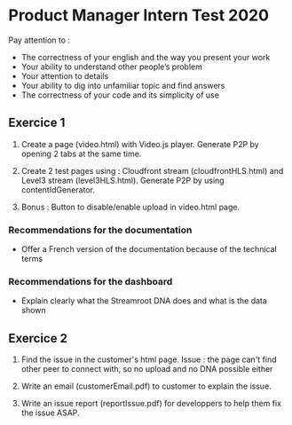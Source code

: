 # Product Manager Intern Test 2020


Pay attention to :
- The correctness of your english and the way you present your work
- Your ability to understand other people’s problem
- Your attention to details
- Your ability to dig into unfamiliar topic and find answers
- The correctness of your code and its simplicity of use


## Exercice 1 

1. Create a page (video.html) with Video.js player. Generate P2P by opening 2 tabs at the same time. 

2. Create 2 test pages using : Cloudfront stream (cloudfrontHLS.html) and Level3 stream (level3HLS.html). Generate P2P by using contentIdGenerator.

3. Bonus : Button to disable/enable upload in video.html page.


### Recommendations for the documentation

- Offer a French version of the documentation because of the technical terms

### Recommendations for the dashboard 

- Explain clearly what the Streamroot DNA does and what is the data shown



## Exercice 2

1. Find the issue in the customer's html page.
Issue : the page can't find other peer to connect with, so no upload and no DNA possible either 

2. Write an email (customerEmail.pdf) to customer to explain the issue.

3. Write an issue report (reportIssue.pdf) for developpers to help them fix the issue ASAP.


